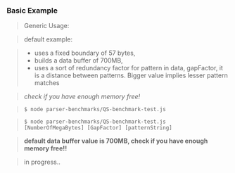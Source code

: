 ### Basic Example



>Generic Usage:

> default example:
 
> - uses a fixed boundary of 57 bytes, 
> - builds a data buffer of 700MB,  
> - uses a sort of redundancy factor for pattern in data, gapFactor, it is a distance between patterns. Bigger value implies lesser pattern matches 
  
> *check if you have enough memory free!*

>     $ node parser-benchmarks/QS-benchmark-test.js

>     $ node parser-benchmarks/QS-benchmark-test.js [NumberOfMegaBytes] [GapFactor] [patternString]


> **default data buffer value is 700MB, check if you have enough memory free!!**

> in progress..
